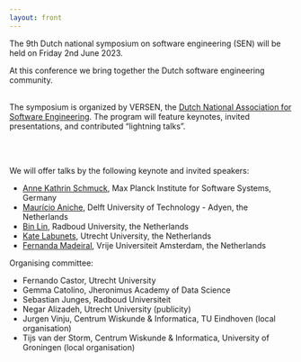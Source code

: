 ```yaml
---
layout: front
---
```


<p class="lead">

The 9th Dutch national symposium on software engineering (SEN) will be held on Friday 2nd June 2023.
<!--After the success of the SEN Symposium of 2014, 2016, 2017, 2018, 2019, and 2020, we cordially invite
you to the seventh edition.-->
At this conference we bring together the Dutch software engineering community.
<br><br>

The symposium is organized by VERSEN, the <a href="https://www.versen.nl/">Dutch National Association
for Software Engineering</a>. The program will feature keynotes, invited
presentations, and contributed “lightning talks”.

<br><br>

We will offer talks by the following keynote and invited speakers:

<ul>

<li> <a href="https://wp.mpi-sws.org/akschmuck/">Anne Kathrin Schmuck</a>, Max Planck Institute for Software Systems, Germany</li>
<li> <a href="https://www.mauricioaniche.com/">Maurício Aniche</a>, Delft University of Technology - Adyen, the Netherlands</li>
<li> <a href="https://binlin.info/index.html">Bin Lin</a>, Radboud University, the Netherlands</li>
<li> <a href="https://www.uu.nl/staff/KLabunets">Kate Labunets</a>, Utrecht University, the Netherlands</li>
<li> <a href="https://fermadeiral.github.io/">Fernanda Madeiral</a>, Vrije Universiteit Amsterdam, the Netherlands</li>
</ul>

<!-- The SEN Symposium is organized by <a href="https://www.versen.nl/">VERSEN</a>. -->

<p class="lead">
Organising committee:
<ul>

<li>Fernando Castor, Utrecht University</li>
<li>Gemma Catolino, Jheronimus Academy of Data Science</li>
<li>Sebastian Junges, Radboud Universiteit</li>
<li>Negar Alizadeh, Utrecht University (publicity)</li>

<li>Jurgen Vinju, Centrum Wiskunde & Informatica, TU Eindhoven (local organisation)</li>
<li>Tijs van der Storm, Centrum Wiskunde & Informatica, University of Groningen (local organisation)</li>
</ul>

<!--<a href="./posters/index.html">submit a poster/presentation</a> and <a href="./registration/index.html">register for free participation.</a> -->
